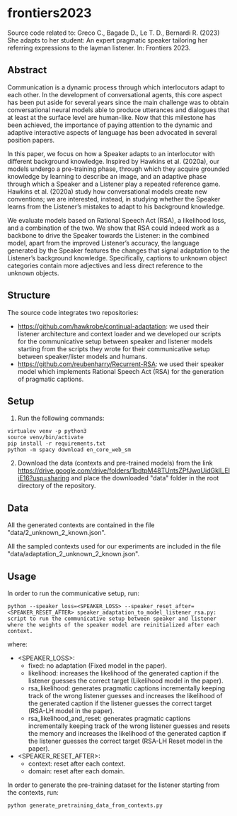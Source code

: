 # frontiers2023
Source code related to: Greco C., Bagade D., Le T. D., Bernardi R. (2023) She adapts to her student: An expert pragmatic speaker tailoring her referring expressions to the layman listener. In: Frontiers 2023.

## Abstract
Communication is a dynamic process through which interlocutors adapt to each other. In the development of conversational agents, this core aspect has been put aside for several years since the main challenge was to obtain conversational neural models able to produce utterances and dialogues that at least at the surface level are human-like. Now that this milestone has been achieved, the importance of paying attention to the dynamic and adaptive interactive aspects of language has been advocated in several position papers.

In this paper, we focus on how a Speaker adapts to an interlocutor with different background knowledge. Inspired by Hawkins et al. (2020a), our models undergo a pre-training phase, through which they acquire grounded knowledge by learning to describe an image, and an adaptive phase through which a Speaker and a Listener play a repeated reference game. Hawkins et al. (2020a) study how conversational models create new conventions; we are interested, instead, in studying whether the Speaker learns from the Listener’s mistakes to adapt to his background knowledge.

We evaluate models based on Rational Speech Act (RSA), a likelihood loss, and a combination of the two. We show that RSA could indeed work as a backbone to drive the Speaker towards the Listener: in the combined model, apart from the improved Listener’s accuracy, the language generated by the Speaker features the changes that signal adaptation to the Listener’s background knowledge. Specifically, captions to unknown object categories contain more adjectives and less direct reference to the unknown objects.

## Structure
The source code integrates two repositories:
* https://github.com/hawkrobe/continual-adaptation: we used their listener architecture and context loader and we developed our scripts for the communicative setup between speaker and listener models starting from the scripts they wrote for their communicative setup between speaker/lister models and humans. 
* https://github.com/reubenharry/Recurrent-RSA: we used their speaker model which implements Rational Speech Act (RSA) for the generation of pragmatic captions.

## Setup
1. Run the following commands:
```
virtualev venv -p python3
source venv/bin/activate
pip install -r requirements.txt
python -m spacy download en_core_web_sm
```

2. Download the data (contexts and pre-trained models) from the link https://drive.google.com/drive/folders/1bdtpM48TUntsZPfJwqUidGkll_EliE16?usp=sharing
and place the downloaded "data" folder in the root directory of the repository.

## Data
All the generated contexts are contained in the file "data/2_unknown_2_known.json".

All the sampled contexts used for our experiments are included in the file "data/adaptation_2_unknown_2_known.json".

## Usage
In order to run the communicative setup, run:
```
python --speaker_loss=<SPEAKER_LOSS> --speaker_reset_after=<SPEAKER_RESET_AFTER> speaker_adaptation_to_model_listener_rsa.py: script to run the communicative setup between speaker and listener where the weights of the speaker model are reinitialized after each context.
```

where:
- <SPEAKER_LOSS>:
  - fixed: no adaptation (Fixed model in the paper).
  - likelihood: increases the likelihood of the generated caption if the listener guesses the correct target (Likelihood model in the paper).
  - rsa_likelihood: generates pragmatic captions incrementally keeping track of the wrong listener guesses and increases the likelihood of the generated caption if the listener guesses the correct target  (RSA-LH model in the paper).
  - rsa_likelihood_and_reset: generates pragmatic captions incrementally keeping track of the wrong listener guesses and resets the memory and increases the likelihood of the generated caption if the listener guesses the correct target (RSA-LH Reset model in the paper).
- <SPEAKER_RESET_AFTER>:
  -  context: reset after each context.
  - domain: reset after each domain.

In order to generate the pre-training dataset for the listener starting from the contexts, run:
```
python generate_pretraining_data_from_contexts.py
```
